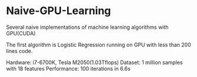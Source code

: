 # Naive-GPU-Learning
Several naive implementations of machine learning algorithms with GPU(CUDA)

The first algorithm is Logistic Regression running on GPU with less than 200 lines code. 

Hardware: i7-6700K, Tesla M2050(1.03Tflops) 
Dataset: 1 million samples with 18 features 
Performance: 100 iterations in 6.6s 
